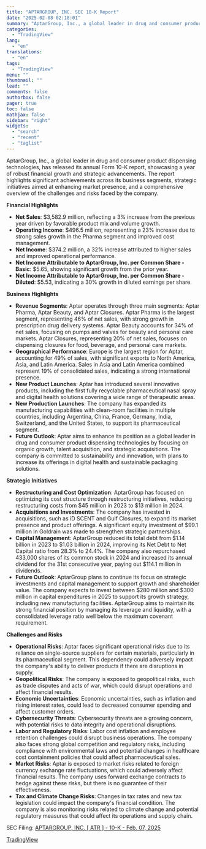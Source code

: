 ```yaml
---
title: "APTARGROUP, INC. SEC 10-K Report"
date: "2025-02-08 02:18:01"
summary: "AptarGroup, Inc., a global leader in drug and consumer product dispensing technologies, has released its annual Form 10-K report, showcasing a year of robust financial growth and strategic advancements. The report highlights significant achievements across its business segments, strategic initiatives aimed at enhancing market presence, and a comprehensive overview of..."
categories:
  - "TradingView"
lang:
  - "en"
translations:
  - "en"
tags:
  - "TradingView"
menu: ""
thumbnail: ""
lead: ""
comments: false
authorbox: false
pager: true
toc: false
mathjax: false
sidebar: "right"
widgets:
  - "search"
  - "recent"
  - "taglist"
---
```


AptarGroup, Inc., a global leader in drug and consumer product dispensing technologies, has released its annual Form 10-K report, showcasing a year of robust financial growth and strategic advancements. The report highlights significant achievements across its business segments, strategic initiatives aimed at enhancing market presence, and a comprehensive overview of the challenges and risks faced by the company.

**Financial Highlights**

* **Net Sales**: $3,582.9 million, reflecting a 3% increase from the previous year driven by favorable product mix and volume growth.
* **Operating Income**: $496.5 million, representing a 23% increase due to strong sales growth in the Pharma segment and improved cost management.
* **Net Income**: $374.2 million, a 32% increase attributed to higher sales and improved operational performance.
* **Net Income Attributable to AptarGroup, Inc. per Common Share - Basic**: $5.65, showing significant growth from the prior year.
* **Net Income Attributable to AptarGroup, Inc. per Common Share - Diluted**: $5.53, indicating a 30% growth in diluted earnings per share.

**Business Highlights**

* **Revenue Segments**: Aptar operates through three main segments: Aptar Pharma, Aptar Beauty, and Aptar Closures. Aptar Pharma is the largest segment, representing 46% of net sales, with strong growth in prescription drug delivery systems. Aptar Beauty accounts for 34% of net sales, focusing on pumps and valves for beauty and personal care markets. Aptar Closures, representing 20% of net sales, focuses on dispensing closures for food, beverage, and personal care markets.
* **Geographical Performance**: Europe is the largest region for Aptar, accounting for 49% of sales, with significant exports to North America, Asia, and Latin America. Sales in Asia and Latin America combined represent 19% of consolidated sales, indicating a strong international presence.
* **New Product Launches**: Aptar has introduced several innovative products, including the first fully recyclable pharmaceutical nasal spray and digital health solutions covering a wide range of therapeutic areas.
* **New Production Launches**: The company has expanded its manufacturing capabilities with clean-room facilities in multiple countries, including Argentina, China, France, Germany, India, Switzerland, and the United States, to support its pharmaceutical segment.
* **Future Outlook**: Aptar aims to enhance its position as a global leader in drug and consumer product dispensing technologies by focusing on organic growth, talent acquisition, and strategic acquisitions. The company is committed to sustainability and innovation, with plans to increase its offerings in digital health and sustainable packaging solutions.

**Strategic Initiatives**

* **Restructuring and Cost Optimization**: AptarGroup has focused on optimizing its cost structure through restructuring initiatives, reducing restructuring costs from $45 million in 2023 to $13 million in 2024.
* **Acquisitions and Investments**: The company has invested in acquisitions, such as iD SCENT and Gulf Closures, to expand its market presence and product offerings. A significant equity investment of $99.1 million in Goldrain was made to strengthen strategic partnerships.
* **Capital Management**: AptarGroup reduced its total debt from $1.14 billion in 2023 to $1.03 billion in 2024, improving its Net Debt to Net Capital ratio from 28.3% to 24.4%. The company also repurchased 433,000 shares of its common stock in 2024 and increased its annual dividend for the 31st consecutive year, paying out $114.1 million in dividends.
* **Future Outlook**: AptarGroup plans to continue its focus on strategic investments and capital management to support growth and shareholder value. The company expects to invest between $280 million and $300 million in capital expenditures in 2025 to support its growth strategy, including new manufacturing facilities. AptarGroup aims to maintain its strong financial position by managing its leverage and liquidity, with a consolidated leverage ratio well below the maximum covenant requirement.

**Challenges and Risks**

* **Operational Risks**: Aptar faces significant operational risks due to its reliance on single-source suppliers for certain materials, particularly in its pharmaceutical segment. This dependency could adversely impact the company's ability to deliver products if there are disruptions in supply.
* **Geopolitical Risks**: The company is exposed to geopolitical risks, such as trade disputes and acts of war, which could disrupt operations and affect financial results.
* **Economic Uncertainties**: Economic uncertainties, such as inflation and rising interest rates, could lead to decreased consumer spending and affect customer orders.
* **Cybersecurity Threats**: Cybersecurity threats are a growing concern, with potential risks to data integrity and operational disruptions.
* **Labor and Regulatory Risks**: Labor cost inflation and employee retention challenges could disrupt business operations. The company also faces strong global competition and regulatory risks, including compliance with environmental laws and potential changes in healthcare cost containment policies that could affect pharmaceutical sales.
* **Market Risks**: Aptar is exposed to market risks related to foreign currency exchange rate fluctuations, which could adversely affect financial results. The company uses forward exchange contracts to hedge against these risks, but there is no guarantee of their effectiveness.
* **Tax and Climate Change Risks**: Changes in tax rates and new tax legislation could impact the company's financial condition. The company is also monitoring risks related to climate change and potential regulatory measures that could affect its operations and supply chain.

SEC Filing: [APTARGROUP, INC. [ ATR ] - 10-K - Feb. 07, 2025](https://www.sec.gov/Archives/edgar/data/896622/000089662225000007/atr-20241231.htm)

[TradingView](https://www.tradingview.com/news/tradingview:3be1bf7607e8a:0-aptargroup-inc-sec-10-k-report/)
